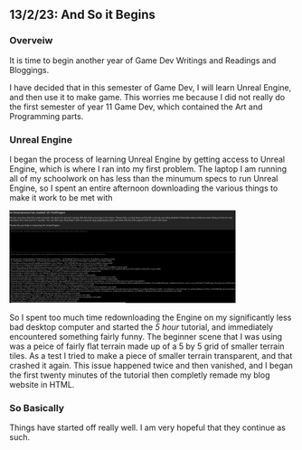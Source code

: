 ## 13/2/23: And So it Begins

### Overveiw

It is time to begin another year of Game Dev Writings and Readings and Bloggings.

I have decided that in this semester of Game Dev, I will learn Unreal Engine, and then use it to make game. This worries me because I did not really do the first semester of year 11 Game Dev, which contained the Art and Programming parts.

### Unreal Engine

I began the process of learning Unreal Engine by getting access to Unreal Engine, which is where I ran into my first problem. The laptop I am running all of my schoolwork on has less than the minumum specs to run Unreal Engine, so I spent an entire afternoon downloading the various things to make it work to be met with

<img src="./Images/Unreal Process has Crashed.png" title="Unreal Process has Crashed.png" width="400"/>


So I spent too much time redownloading the Engine on my significantly less bad desktop computer and started the *5 hour* tutorial, and immediately encountered something fairly funny. The beginner scene that I was using was a peice of fairly flat terrain made up of a 5 by 5 grid of smaller terrain tiles. As a test I tried to make a piece of smaller terrain transparent, and that crashed it again. This issue happened twice and then vanished, and I began the first twenty minutes of the tutorial then completly remade my blog website in HTML.

### So Basically

Things have started off really well. I am very hopeful that they continue as such. 
